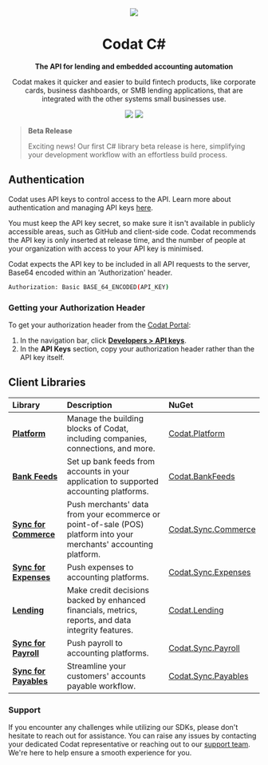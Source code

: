 ﻿<div align="center">
    <picture>
        <source srcset="https://user-images.githubusercontent.com/6267663/221800355-0995e4ad-a386-4943-a4c2-e620341a5155.svg" media="(prefers-color-scheme: dark)">
        <img src="https://user-images.githubusercontent.com/6267663/221800359-b7f7776c-a44f-4384-8dd0-d9f7d5caef7d.svg">
    </picture>
    <h1>Codat C#</h1>
        <p><strong>The API for lending and embedded accounting automation</strong></p>
        <p>Codat makes it quicker and easier to build fintech products, like corporate cards, business dashboards, or SMB lending applications, that are integrated with the other systems small businesses use.</p>
    <a href="https://docs.codat.io/using-the-api/overview"><img src="https://img.shields.io/static/v1?label=Docs&message=API Ref&color=4c2cec&style=for-the-badge" /></a>
    <a href="https://opensource.org/licenses/MIT"><img src="https://img.shields.io/badge/License-MIT-blue.svg?style=for-the-badge" /></a>
</div>

> **Beta Release**
>
> Exciting news! Our first C# library beta release is here, simplifying your development workflow with an effortless build process.

## Authentication

Codat uses API keys to control access to the API. 
Learn more about authentication and managing API keys [here](https://docs.codat.io/using-the-api/authentication).

You must keep the API key secret, so make sure it isn't available in publicly accessible areas, such as GitHub and client-side code.
Codat recommends the API key is only inserted at release time, and the number of people at your organization with access to your API key is minimised.

Codat expects the API key to be included in all API requests to the server, Base64 encoded within an 'Authorization' header.

```bash
Authorization: Basic BASE_64_ENCODED(API_KEY)
```

### Getting your Authorization Header

To get your authorization header from the [Codat Portal](https://app.codat.io):

1. In the navigation bar, click [**Developers > API keys**](https://app.codat.io/developers/api-keys).
2. In the **API Keys** section, copy your authorization header rather than the API key itself.

## Client Libraries

<!-- Start Codat Client Libraries -->
| Library | Description | NuGet |
| :- | :- | :- |
| **[Platform](https://github.com/codatio/client-sdk-csharp/tree/main/platform)** | Manage the building blocks of Codat, including companies, connections, and more. | [Codat.Platform](https://www.nuget.org/packages/Codat.Platform) |
| **[Bank Feeds](https://github.com/codatio/client-sdk-csharp/tree/main/bank-feeds)** | Set up bank feeds from accounts in your application to supported accounting platforms. | [Codat.BankFeeds](https://www.nuget.org/packages/Codat.BankFeeds) |
| **[Sync for Commerce](https://github.com/codatio/client-sdk-csharp/tree/main/sync-for-commerce)** | Push merchants' data from your ecommerce or point-of-sale (POS) platform into your merchants' accounting platform. | [Codat.Sync.Commerce](https://www.nuget.org/packages/Codat.Sync.Commerce) |
| **[Sync for Expenses](https://github.com/codatio/client-sdk-csharp/tree/main/sync-for-expenses)** | Push expenses to accounting platforms. | [Codat.Sync.Expenses](https://www.nuget.org/packages/Codat.Sync.Expenses) |
| **[Lending](https://github.com/codatio/client-sdk-csharp/tree/main/lending)** | Make credit decisions backed by enhanced financials, metrics, reports, and data integrity features. | [Codat.Lending](https://www.nuget.org/packages/Codat.Lending) |
| **[Sync for Payroll](https://github.com/codatio/client-sdk-csharp/tree/main/sync-for-payroll)** | Push payroll to accounting platforms. | [Codat.Sync.Payroll](https://www.nuget.org/packages/Codat.Sync.Payroll) |
| **[Sync for Payables](https://github.com/codatio/client-sdk-csharp/tree/main/sync-for-payables)** | Streamline your customers' accounts payable workflow. | [Codat.Sync.Payables](https://www.nuget.org/packages/Codat.Sync.Payables) |
<!-- End Codat Client Libraries -->

<!-- Start Codat Support Notes -->
### Support

If you encounter any challenges while utilizing our SDKs, please don't hesitate to reach out for assistance. 
You can raise any issues by contacting your dedicated Codat representative or reaching out to our [support team](mailto:support@codat.io).
We're here to help ensure a smooth experience for you.
<!-- End Codat Support Notes -->